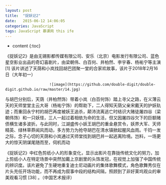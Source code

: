 ```yaml
---
layout: post
title:  "捉妖记2"
date:   2015-06-12 14:06:05
categories: JavaScript
tags: JavaScript 慕课网 this ife
---
```


* content
{:toc}

《捉妖记2》是由无锡影都传媒有限公司、安乐（北京）电影发行有限公司、蓝色星空影业出品的奇幻喜剧片，由梁朝伟、白百何、井柏然、李宇春、杨祐宁等主演 [1] 
该片讲述了天荫和小岚找回胡巴团聚一堂的合家欢故事，该片于2018年2月16日（大年初一）


                
                
                

                
                
                
                
                    
                        ![image](https://github.com/double-digit/double-digit.github.io/raw/master/14.jpg)


与胡巴分别后，天荫（井柏然饰）带着小岚（白百何饰）踏上寻父之路，在义薄云天的天师堂堂主云大哥（杨祐宁饰）的帮助下，二人得知天荫父亲宋戴天的护妖轨迹；而重回永宁村的胡巴再度被妖王追杀，颠沛流离逃亡时结识大赌徒屠四谷（梁朝伟饰）和一只妖怪，三人一起过着相依为命的生活，但又因屠四谷欠下的巨额赌债横生诸多波折。与此同时，江湖盛传小妖王胡巴的重金悬赏令，妖界大军、天师精英、绿林草莽闻风而动，多方势力为抢夺胡巴在清水镇掀起腥风血雨。千钧一发之际，念子心切的天荫和小岚通过天师堂找到胡巴并一起逃离险境。岂料，一场更大的惊天阴谋尾随而至，伺机而动

《捉妖记2》中红色剪纸小人的形象变化，显示出影片在靠拢传统文化的努力，加上剪纸小人在特定场景中突然加戴上京剧里的头饰发冠，在视觉上加强了中国传统的辨识度。该片避免了生硬地重复迪士尼动画片的集体歌舞模式，角色歌舞秀仅在片头充任开场功能，而不再成为叙事中段的结构间隔，照顾到了非好莱坞观众的审美观看习惯 [38]  。（中国艺术报评）
